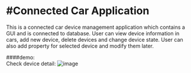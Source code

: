 #Connected Car Application
===
This is a connected car device management application which contains a GUI and is connected to database. User can view device information in cars, add new device, delete devices and change device state. User can also add property for selected device and modify them later.


####demo:  
Check device detail:
![image](https://github.com/pousT/swmCW2/tree/master/demo/checkDevice.gif )   






